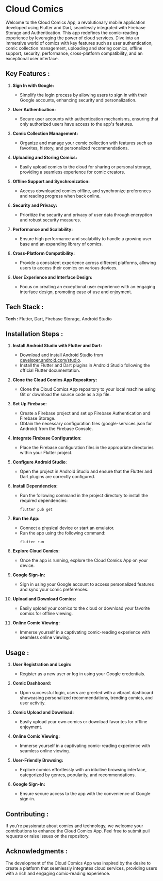 
# Cloud Comics


Welcome to the Cloud Comics App, a revolutionary mobile application developed using Flutter and Dart, seamlessly integrated with Firebase Storage and Authentication. This app redefines the comic-reading experience by leveraging the power of cloud services. Dive into an immersive world of comics with key features such as user authentication, comic collection management, uploading and storing comics, offline support, security, performance, cross-platform compatibility, and an exceptional user interface.


## Key Features :
1. **Sign In with Google:**
   - Simplify the login process by allowing users to sign in with their Google accounts, enhancing security and personalization.

2. **User Authentication:**
   - Secure user accounts with authentication mechanisms, ensuring that only authorized users have access to the app's features.

3. **Comic Collection Management:**
   - Organize and manage your comic collection with features such as favorites, history, and personalized recommendations.

4. **Uploading and Storing Comics:**
   - Easily upload comics to the cloud for sharing or personal storage, providing a seamless experience for comic creators.

5. **Offline Support and Synchronization:**
   - Access downloaded comics offline, and synchronize preferences and reading progress when back online.

6. **Security and Privacy:**
   - Prioritize the security and privacy of user data through encryption and robust security measures.

7. **Performance and Scalability:**
   - Ensure high performance and scalability to handle a growing user base and an expanding library of comics.

8. **Cross-Platform Compatibility:**
   - Provide a consistent experience across different platforms, allowing users to access their comics on various devices.

9. **User Experience and Interface Design:**
   - Focus on creating an exceptional user experience with an engaging interface design, promoting ease of use and enjoyment.
  
## Tech Stack :

**Tech :** Flutter, Dart, Firebase Storage, Android Studio


## Installation Steps :
1. **Install Android Studio with Flutter and Dart:**
   - Download and install Android Studio from [developer.android.com/studio](https://developer.android.com/studio).
   - Install the Flutter and Dart plugins in Android Studio following the official Flutter documentation.

2. **Clone the Cloud Comics App Repository:**
   - Clone the Cloud Comics App repository to your local machine using Git or download the source code as a zip file.

3. **Set Up Firebase:**
   - Create a Firebase project and set up Firebase Authentication and Firebase Storage.
   - Obtain the necessary configuration files (google-services.json for Android) from the Firebase Console.

4. **Integrate Firebase Configuration:**
   - Place the Firebase configuration files in the appropriate directories within your Flutter project.

5. **Configure Android Studio:**
   - Open the project in Android Studio and ensure that the Flutter and Dart plugins are correctly configured.

6. **Install Dependencies:**
   - Run the following command in the project directory to install the required dependencies:
     ```
     flutter pub get
     ```

7. **Run the App:**
   - Connect a physical device or start an emulator.
   - Run the app using the following command:
     ```
     flutter run
     ```

8. **Explore Cloud Comics:**
   - Once the app is running, explore the Cloud Comics App on your device.

9. **Google Sign-In:**
   - Sign in using your Google account to access personalized features and sync your comic preferences.

10. **Upload and Download Comics:**
    - Easily upload your comics to the cloud or download your favorite comics for offline viewing.

11. **Online Comic Viewing:**
    - Immerse yourself in a captivating comic-reading experience with seamless online viewing.

## Usage :
1. **User Registration and Login:**
   - Register as a new user or log in using your Google credentials.

2. **Comic Dashboard:**
   - Upon successful login, users are greeted with a vibrant dashboard showcasing personalized recommendations, trending comics, and user activity.

3. **Comic Upload and Download:**
   - Easily upload your own comics or download favorites for offline enjoyment.

4. **Online Comic Viewing:**
   - Immerse yourself in a captivating comic-reading experience with seamless online viewing.

5. **User-Friendly Browsing:**
   - Explore comics effortlessly with an intuitive browsing interface, categorized by genres, popularity, and recommendations.

6. **Google Sign-In:**
   - Ensure secure access to the app with the convenience of Google sign-in.
     
## Contributing :
If you're passionate about comics and technology, we welcome your contributions to enhance the Cloud Comics App. Feel free to submit pull requests or raise issues on the repository.

## Acknowledgments :
The development of the Cloud Comics App was inspired by the desire to create a platform that seamlessly integrates cloud services, providing users with a rich and engaging comic-reading experience.
